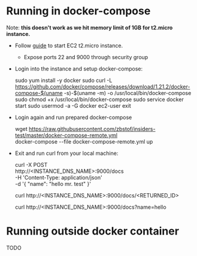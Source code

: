# Running in docker-compose

Note: **this doesn't work as we hit memory limit of 1GB for t2.micro instance.**

* Follow [guide](https://www.ybrikman.com/writing/2015/11/11/running-docker-aws-ground-up/#launching-an-ec2-instance) to start 
EC2 t2.micro instance.
    *  Expose ports 22 and 9000 through security group
* Login into the instance and setup docker-compose:


    sudo yum install -y docker
    sudo curl -L https://github.com/docker/compose/releases/download/1.21.2/docker-compose-$(uname -s)-$(uname -m) -o /usr/local/bin/docker-compose
    sudo chmod +x /usr/local/bin/docker-compose
    sudo service docker start
    sudo usermod -a -G docker ec2-user
    exit

* Login again and run prepared docker-compose


    wget https://raw.githubusercontent.com/zbstof/insiders-test/master/docker-compose-remote.yml  
    docker-compose --file docker-compose-remote.yml up

* Exit and run curl from your local machine:


    curl -X POST \
      http://<INSTANCE_DNS_NAME>:9000/docs \
      -H 'Content-Type: application/json' \
      -d '{ "name": "hello mr. test" }'
    
    curl http://<INSTANCE_DNS_NAME>:9000/docs/<RETURNED_ID>
    
    curl http://<INSTANCE_DNS_NAME>:9000/docs?name=hello
    
# Running outside docker container

TODO


